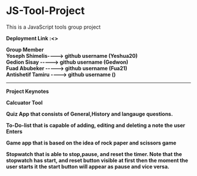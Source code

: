 # JS-Tool-Project 
This is a JavaScript tools group project <br>

<b>Deployment Link :<>  

Group Member 
<br>
<b>
Yoseph Shimelis----> github username (Yeshua20) <br>
Gedion Sisay -----> github username  (Gedwon) <br>
Fuad Abubeker -----> github username (Fua21)  <br>
Antishetif Tamiru ----> github username () <br>
<b>
***
Project Keynotes

 **Calcuator Tool**
 
  **Quiz App that consists of General,History and langauge questions.**
  
  **To-Do-list that is capable of adding, editing and deleting a note the user Enters**
 
  **Game app that is based on the idea of rock paper and scissors game**
  
  **Stopwatch that is able to stop,pause, and reset the timer. Note that the stopwatch has start, and reset 
  button visible at first then the moment the user starts it the start button will appear as pause and vice versa.**
